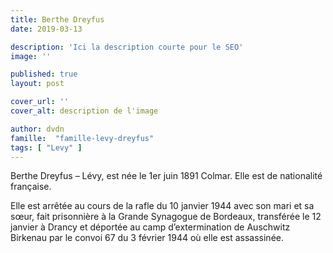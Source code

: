 ```yaml
---
title: Berthe Dreyfus
date: 2019-03-13

description: 'Ici la description courte pour le SEO'
image: ''

published: true
layout: post

cover_url: ''
cover_alt: description de l'image

author: dvdn
famille:  "famille-levy-dreyfus"
tags: [ "Levy" ]
---
```


Berthe Dreyfus – Lévy, est née le 1er juin 1891 Colmar. Elle est de nationalité française.

Elle est arrêtée au cours de la rafle du 10 janvier 1944 avec son mari et sa sœur, fait prisonnière à la Grande Synagogue de Bordeaux, transférée le 12 janvier à Drancy et déportée au camp d’extermination de Auschwitz Birkenau par le convoi 67 du 3 février 1944 où elle est assassinée.